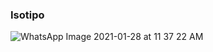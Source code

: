 ### Isotipo
![WhatsApp Image 2021-01-28 at 11 37 22 AM](https://user-images.githubusercontent.com/78992994/107841478-37db5400-6d89-11eb-8dc3-e3625c3a3ece.jpeg)


<!--
**the-boutique-pets/the-boutique-pets** is a ✨ _special_ ✨ repository because its `README.md` (this file) appears on your GitHub profile.

Here are some ideas to get you started:

- 🔭 I’m currently working on ...
- 🌱 I’m currently learning ...
- 👯 I’m looking to collaborate on ...
- 🤔 I’m looking for help with ...
- 💬 Ask me about ...
- 📫 How to reach me: ...
- 😄 Pronouns: ...
- ⚡ Fun fact: ...
-->
